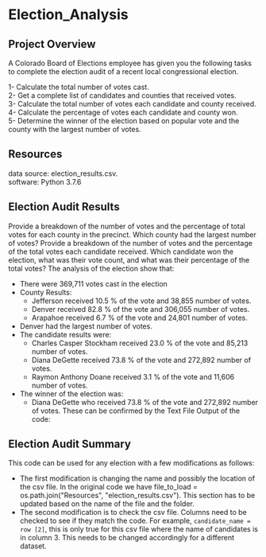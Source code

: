 # Election_Analysis
## Project Overview
A Colorado Board of Elections employee has given you the following tasks to complete the election audit of a recent local congressional election.

1- Calculate the total number of votes cast.  
2- Get a complete list of candidates and counties that received votes.  
3- Calculate the total number of votes each candidate and county received.  
4- Calculate the percentage of votes each candidate and county won.  
5- Determine the winner of the election based on popular vote and the county with the largest number of votes.  

## Resources
data source: election_results.csv.  
software: Python 3.7.6
## Election Audit Results
Provide a breakdown of the number of votes and the percentage of total votes for each county in the precinct. Which county had the largest number of votes? Provide a breakdown of the number of votes and the percentage of the total votes each candidate received. Which candidate won the election, what was their vote count, and what was their percentage of the total votes? The analysis of the election show that:

- There were 369,711 votes cast in the election
- County Results:
  - Jefferson received 10.5 % of the vote and 38,855 number of votes.
  - Denver received 82.8 % of the vote and 306,055 number of votes.
  - Arapahoe received 6.7 % of the vote and 24,801 number of votes.
- Denver had the largest number of votes.
- The candidate results were:
  - Charles Casper Stockham received 23.0 % of the vote and 85,213 number of votes.
  - Diana DeGette received 73.8 % of the vote and 272,892 number of votes.
  - Raymon Anthony Doane received 3.1 % of the vote and 11,606 number of votes.
- The winner of the election was:
  - Diana DeGette who received 73.8 % of the vote and 272,892 number of votes.
These can be confirmed by the Text File Output of the code:



## Election Audit Summary
This code can be used for any election with a few modifications as follows:

- The first modification is changing the name and possibly the location of the csv file. In the original code we have file_to_load = os.path.join("Resources", "election_results.csv"). This section has to be updated based on the name of the file and the folder.
- The second modification is to check the csv file. Columns need to be checked to see if they match the code. For example, ``candidate_name = row [2]``, this is only true for this csv file where the name of candidates is in column 3. This needs to be changed accordingly for a different dataset.
